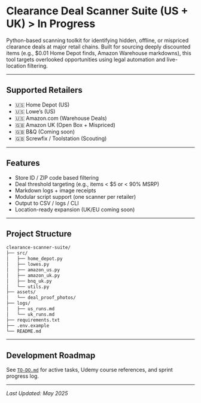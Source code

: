# Clearance Deal Scanner Suite (US + UK) > In Progress

Python-based scanning toolkit for identifying hidden, offline, or mispriced clearance deals at major retail chains. Built for sourcing deeply discounted items (e.g., $0.01 Home Depot finds, Amazon Warehouse markdowns), this tool targets overlooked opportunities using legal automation and live-location filtering.

---

## Supported Retailers

- 🇺🇸 Home Depot (US)
- 🇺🇸 Lowe’s (US)
- 🇺🇸 Amazon.com (Warehouse Deals)
- 🇬🇧 Amazon UK (Open Box + Mispriced)
- 🇬🇧 B&Q (Coming soon)
- 🇬🇧 Screwfix / Toolstation (Scouting)

---

## Features

- Store ID / ZIP code based filtering
- Deal threshold targeting (e.g., items < $5 or < 90% MSRP)
- Markdown logs + image receipts
- Modular script support (one scanner per retailer)
- Output to CSV / logs / CLI
- Location-ready expansion (UK/EU coming soon)

---

## Project Structure

```bash
clearance-scanner-suite/
├── src/
│   ├── home_depot.py
│   ├── lowes.py
│   ├── amazon_us.py
│   ├── amazon_uk.py
│   ├── bnq_uk.py
│   └── utils.py
├── assets/
│   └── deal_proof_photos/
├── logs/
│   ├── us_runs.md
│   └── uk_runs.md
├── requirements.txt
├── .env.example
└── README.md
```
---

## Development Roadmap

See [`TO-DO.md`](https://github.com/tnauckunas/store_clearance-scanner/blob/c09a39392c590475bee51648cd13dba3d7484905/TO-DO.md) for active tasks, Udemy course references, and sprint progress log.

---

_Last Updated: May 2025_
